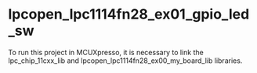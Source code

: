 # lpcopen_lpc1114fn28_ex01_gpio_led_sw
To run this project in MCUXpresso, it is necessary to link the lpc_chip_11cxx_lib and lpcopen_lpc1114fn28_ex00_my_board_lib libraries.
